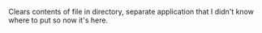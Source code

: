 Clears contents of file in directory, separate application that I didn't know where to put so now it's here.
